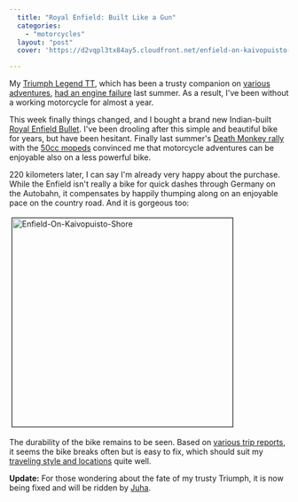```yaml
---
  title: "Royal Enfield: Built Like a Gun"
  categories: 
    - "motorcycles"
  layout: "post"
  cover: 'https://d2vqpl3tx84ay5.cloudfront.net/enfield-on-kaivopuisto-shore.jpg'

---
```

My <a href="http://www.routamc.org/bikes/triumph-legend.html">Triumph Legend TT</a>, which has been a trusty companion on <a href="http://www.routamc.org/gallery/">various adventures</a>, <a href="http://bergie.iki.fi/blog/a-motorcycle-update/">had an engine failure</a> last summer. As a result, I've been without a working motorcycle for almost a year.

This week finally things changed, and I bought a brand new Indian-built <a href="http://en.wikipedia.org/wiki/Royal_Enfield#Enfield_India">Royal Enfield Bullet</a>. I've been drooling after this simple and beautiful bike for years, but have been hesitant. Finally last summer's <a href="http://bergie.iki.fi/blog/back-on-duty/">Death Monkey rally</a> with the <a href="http://www.deathmonkey.org/about/honda-monkey.html">50cc mopeds</a> convinced me that motorcycle adventures can be enjoyable also on a less powerful bike. 

220 kilometers later, I can say I'm already very happy about the purchase. While the Enfield isn't really a bike for quick dashes through Germany on the Autobahn, it compensates by happily thumping along on an enjoyable pace on the country road. And it is gorgeous too:

<img src="https://d2vqpl3tx84ay5.cloudfront.net/enfield-on-kaivopuisto-shore.jpg" height="376" width="398" border="1" hspace="4" vspace="4" alt="Enfield-On-Kaivopuisto-Shore" />

The durability of the bike remains to be seen. Based on <a href="http://www.adventure-motorcycling.com/trip/">various trip reports</a>, it seems the bike breaks often but is easy to fix, which should suit my <a href="http://www.routamc.org/journal/to-the-black-sea/">traveling style and locations</a> quite well.

<strong>Update:</strong> For those wondering about the fate of my trusty Triumph, it is now being fixed and will be ridden by <a href="http://flickr.com/photos/bergie/427380213/in/set-72157600010088557/">Juha</a>.
